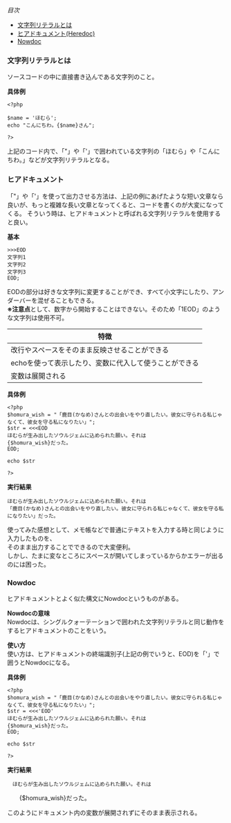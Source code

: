 *目次*
* [文字列リテラルとは](#文字列リテラルとは)
* [ヒアドキュメント(Heredoc)](#ヒアドキュメント)
* [Nowdoc](#Nowdoc)

### 文字列リテラルとは
ソースコードの中に直接書き込んである文字列のこと。

**具体例**

    <?php

    $name = 'ほむら';
    echo "こんにちわ。{$name}さん";
    
    ?>

上記のコード内で、「"」や「'」で囲われている文字列の「ほむら」や「こんにちわ。」などが文字列リテラルとなる。

### ヒアドキュメント

「"」や「'」を使って出力させる方法は、上記の例にあげたような短い文章なら良いが、もっと複雑な長い文章となってくると、コードを書くのが大変になってくる。
そういう時は、ヒアドキュメントと呼ばれる文字列リテラルを使用すると良い。

**基本**

    >>>EOD
    文字列1
    文字列2
    文字列3
    EOD;

EODの部分は好きな文字列に変更することができ、すべて小文字にしたり、アンダーバーを混ぜることもできる。  
**※注意点**として、数字から開始することはできない。そのため「1EOD」のような文字列は使用不可。

|特徴|
|-|
|改行やスペースをそのまま反映させることができる|
|echoを使って表示したり、変数に代入して使うことができる|
|変数は展開される|

**具体例**

    <?php
    $homura_wish = "「鹿目(かなめ)さんとの出会いをやり直したい。彼女に守られる私じゃなくて、彼女を守る私になりたい」";
    $str = <<<EOD
    ほむらが生み出したソウルジェムに込められた願い。それは
    {$homura_wish}だった。
    EOD;

    echo $str

    ?>

**実行結果**

    ほむらが生み出したソウルジェムに込められた願い。それは
    「鹿目(かなめ)さんとの出会いをやり直したい。彼女に守られる私じゃなくて、彼女を守る私になりたい」だった。

使ってみた感想として、メモ帳などで普通にテキストを入力する時と同じように入力したものを、  
そのまま出力することでできるので大変便利。  
しかし、たまに変なところにスペースが開いてしまっているからかエラーが出るのには困った。

### Nowdoc
ヒアドキュメントとよく似た構文にNowdocというものがある。  

**Nowdocの意味**  
Nowdocは、シングルクォーテーションで囲われた文字列リテラルと同じ動作をするヒアドキュメントのことをいう。

**使い方**  
使い方は、ヒアドキュメントの終端識別子(上記の例でいうと、EOD)を「'」で囲うとNowdocになる。

**具体例**

    <?php
    $homura_wish = "「鹿目(かなめ)さんとの出会いをやり直したい。彼女に守られる私じゃなくて、彼女を守る私になりたい」";
    $str = <<<'EOD'
    ほむらが生み出したソウルジェムに込められた願い。それは
    {$homura_wish}だった。
    EOD;

    echo $str

    ?>

**実行結果**  
    
    　ほむらが生み出したソウルジェムに込められた願い。それは
　　{$homura_wish}だった。

このようにドキュメント内の変数が展開されずにそのまま表示される。
